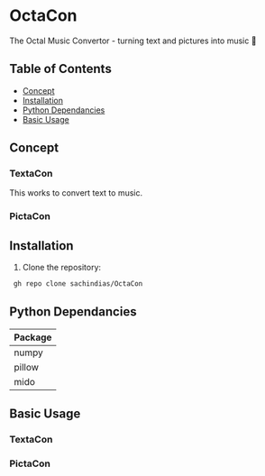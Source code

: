 # OctaCon
The Octal Music Convertor - turning text and pictures into music 🎵

## Table of Contents
- [Concept](#concept)
- [Installation](#installation)
- [Python Dependancies](#python-dependancies)
- [Basic Usage](#basic-usage)

## Concept

### TextaCon
This works to convert text to music.




### PictaCon


## Installation
1. Clone the repository:
```bash
 gh repo clone sachindias/OctaCon
```

## Python Dependancies
| Package |
|----------|
| numpy |
| pillow |
| mido |

## Basic Usage

### TextaCon



### PictaCon


